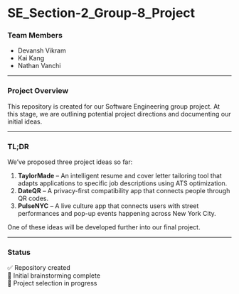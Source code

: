 # SE_Section-2_Group-8_Project

### Team Members
- Devansh Vikram  
- Kai Kang  
- Nathan Vanchi  

---

### Project Overview  
This repository is created for our Software Engineering group project. At this stage, we are outlining potential project directions and documenting our initial ideas.  

---

### TL;DR  
We’ve proposed three project ideas so far:  
1. **TaylorMade** – An intelligent resume and cover letter tailoring tool that adapts applications to specific job descriptions using ATS optimization.  
2. **DateQR** – A privacy-first compatibility app that connects people through QR codes.  
3. **PulseNYC** – A live culture app that connects users with street performances and pop-up events happening across New York City.  

One of these ideas will be developed further into our final project.  

---

### Status  
✅ Repository created  
📝 Initial brainstorming complete  
🚧 Project selection in progress  
